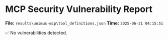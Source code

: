 # MCP Security Vulnerability Report
**File:** `results\unimus-mcp\tool_definitions.json`
**Time:** `2025-06-21 04:15:51`

✅ No vulnerabilities detected.